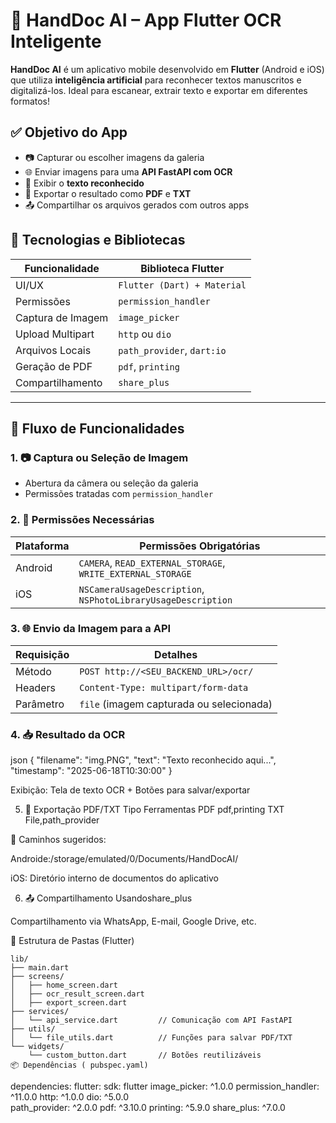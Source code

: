 # 📱 HandDoc AI – App Flutter OCR Inteligente

**HandDoc AI** é um aplicativo mobile desenvolvido em **Flutter** (Android e iOS) que utiliza **inteligência artificial** para reconhecer textos manuscritos e digitalizá-los. Ideal para escanear, extrair texto e exportar em diferentes formatos!


## ✅ Objetivo do App

- 📷 Capturar ou escolher imagens da galeria  
- 🌐 Enviar imagens para uma **API FastAPI com OCR**  
- 🧠 Exibir o **texto reconhecido**  
- 📄 Exportar o resultado como **PDF** e **TXT**  
- 📤 Compartilhar os arquivos gerados com outros apps


## 🧰 Tecnologias e Bibliotecas

| Funcionalidade           | Biblioteca Flutter         |
|--------------------------|----------------------------|
| UI/UX                    | `Flutter (Dart) + Material`|
| Permissões               | `permission_handler`       |
| Captura de Imagem        | `image_picker`             |
| Upload Multipart         | `http` ou `dio`            |
| Arquivos Locais          | `path_provider`, `dart:io` |
| Geração de PDF           | `pdf`, `printing`          |
| Compartilhamento         | `share_plus`               |

---

## 🔁 Fluxo de Funcionalidades

### 1. 📷 Captura ou Seleção de Imagem
- Abertura da câmera ou seleção da galeria
- Permissões tratadas com `permission_handler`

### 2. 🔐 Permissões Necessárias

| Plataforma | Permissões Obrigatórias                                  |
|------------|-----------------------------------------------------------|
| Android    | `CAMERA`, `READ_EXTERNAL_STORAGE`, `WRITE_EXTERNAL_STORAGE` |
| iOS        | `NSCameraUsageDescription`, `NSPhotoLibraryUsageDescription` |

### 3. 🌐 Envio da Imagem para a API

| Requisição | Detalhes                                |
|------------|------------------------------------------|
| Método     | `POST http://<SEU_BACKEND_URL>/ocr/`     |
| Headers    | `Content-Type: multipart/form-data`      |
| Parâmetro  | `file` (imagem capturada ou selecionada) |

### 4. 📥 Resultado da OCR

json
        {
        "filename": "img.PNG",
        "text": "Texto reconhecido aqui...",
        "timestamp": "2025-06-18T10:30:00"
        }

 Exibição: Tela de texto OCR + Botões para salvar/exportar

5. 📝 Exportação PDF/TXT
Tipo	Ferramentas
PDF	pdf,printing
TXT	File,path_provider

📂 Caminhos sugeridos:

Androide:/storage/emulated/0/Documents/HandDocAI/

iOS: Diretório interno de documentos do aplicativo

6. 📤 Compartilhamento
Usandoshare_plus

Compartilhamento via WhatsApp, E-mail, Google Drive, etc.

📁 Estrutura de Pastas (Flutter)

    lib/
    ├── main.dart
    ├── screens/
    │   ├── home_screen.dart
    │   ├── ocr_result_screen.dart
    │   ├── export_screen.dart
    ├── services/
    │   └── api_service.dart         // Comunicação com API FastAPI
    ├── utils/
    │   └── file_utils.dart          // Funções para salvar PDF/TXT
    └── widgets/
        └── custom_button.dart       // Botões reutilizáveis
    📦 Dependências ( pubspec.yaml)


dependencies:
    flutter:
        sdk: flutter
    image_picker: ^1.0.0
    permission_handler: ^11.0.0
    http: ^1.0.0
    dio: ^5.0.0                   
    path_provider: ^2.0.0
    pdf: ^3.10.0
    printing: ^5.9.0
    share_plus: ^7.0.0
